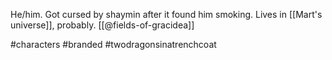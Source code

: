 He/him. Got cursed by shaymin after it found him smoking. Lives in [[Mart's universe]], probably. [[@fields-of-gracidea]]

#characters #branded #twodragonsinatrenchcoat 